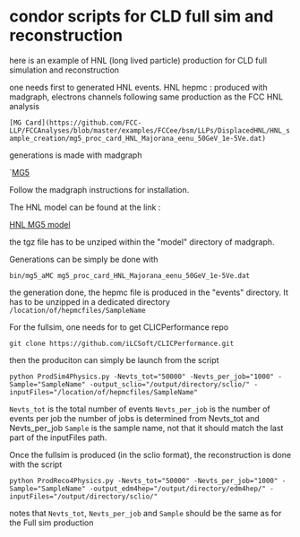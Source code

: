 # condor scripts for CLD full sim and reconstruction

here is an example of HNL (long lived particle) production for CLD full simulation and reconstruction

one needs first to generated HNL events.
HNL hepmc : produced with madgraph, electrons channels following same production as the FCC HNL analysis 
 
 `[MG Card](https://github.com/FCC-LLP/FCCAnalyses/blob/master/examples/FCCee/bsm/LLPs/DisplacedHNL/HNL_sample_creation/mg5_proc_card_HNL_Majorana_eenu_50GeV_1e-5Ve.dat)`

generations is made with madgraph 

`[MG5](https://launchpad.net/mg5amcnlo) 

Follow the madgraph instructions for installation.

The HNL model can be found at the link :

[HNL MG5 model](https://feynrules.irmp.ucl.ac.be/raw-attachment/wiki/HeavyN/SM_HeavyN_CKM_AllMasses_LO.tgz)

the tgz file has to be unziped within the "model" directory of madgraph. 

Generations can be simply be done with 

`bin/mg5_aMC mg5_proc_card_HNL_Majorana_eenu_50GeV_1e-5Ve.dat`

the generation done, the hepmc file is produced in the "events" directory. It has to be unzipped in a dedicated directory  `/location/of/hepmcfiles/SampleName`

For the fullsim, one needs for to get CLICPerformance repo

`git clone https://github.com/iLCSoft/CLICPerformance.git`

then the produciton can simply be launch from the script 

`python ProdSim4Physics.py -Nevts_tot="50000" -Nevts_per_job="1000" -Sample="SampleName" -output_sclio="/output/directory/sclio/" -inputFiles="/location/of/hepmcfiles/SampleName"`

`Nevts_tot` is the total number of events
`Nevts_per_job` is the number of events per job
the number of jobs is determined from Nevts_tot and Nevts_per_job
`Sample` is the sample name, not that it should match the last part of the inputFiles path.

Once the fullsim is produced (in the sclio format), the reconstruction is done with the script 

`python ProdReco4Physics.py -Nevts_tot="50000" -Nevts_per_job="1000" -Sample="SampleName" -output_edm4hep="/output/directory/edm4hep/" -inputFiles="/output/directory/sclio/"`

notes that `Nevts_tot`, `Nevts_per_job` and `Sample` should be the same as for the Full sim production
